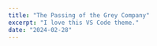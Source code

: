 ```yaml
---
title: "The Passing of the Grey Company"
excerpt: "I love this VS Code theme."
date: "2024-02-28"
---
```


